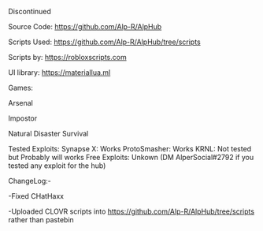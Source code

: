 Discontinued

Source Code: https://github.com/Alp-R/AlpHub

Scripts Used: https://github.com/Alp-R/AlpHub/tree/scripts

Scripts by: https://robloxscripts.com

UI library: https://materiallua.ml

Games:

Arsenal

Impostor

Natural Disaster Survival

Tested Exploits:
Synapse X: Works
ProtoSmasher: Works
KRNL: Not tested but Probably will works
Free Exploits: Unkown (DM AlperSocial#2792 if you tested any exploit for the hub)


ChangeLog:-


-Fixed CHatHaxx


-Uploaded CLOVR scripts into https://github.com/Alp-R/AlpHub/tree/scripts rather than pastebin
